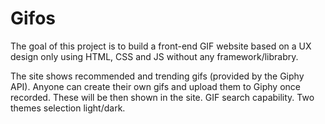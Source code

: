 # Gifos
The goal of this project is to build a front-end GIF website based on a UX design only using HTML, CSS and JS without any framework/librabry.

The site shows recommended and trending gifs (provided by the Giphy API).
Anyone can create their own gifs and upload them to Giphy once recorded. These will be then shown in the site. 
GIF search capability.
Two themes selection light/dark.
